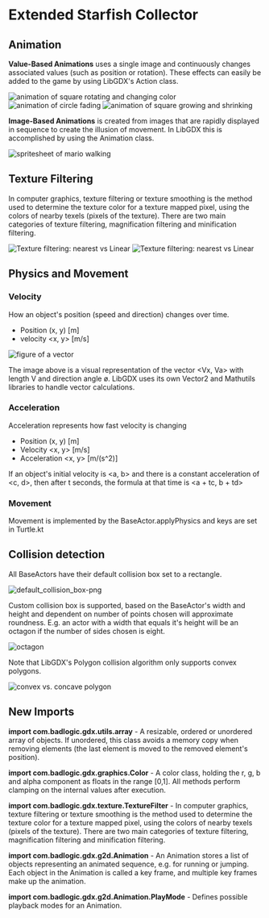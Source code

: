 # Extended Starfish Collector

## Animation
**Value-Based Animations** uses a single image and continuously changes associated values (such as position or rotation).
These effects can easily be added to the game by using LibGDX's Action class.

![animation of square rotating and changing color](https://camo.githubusercontent.com/c30621e6c4fe034f630f02ae177126cd84d26bb3/687474703a2f2f7777772e636f736d69636d696e642e636f6d2f6d6f74696f6e2f616e696d6174696f6e732f726f746174652e676966) ![animation of circle fading](https://camo.githubusercontent.com/41deb847c8c34f9a257b76264040d6dcc6424446/687474703a2f2f7777772e636f736d69636d696e642e636f6d2f6d6f74696f6e2f616e696d6174696f6e732f666164652e676966) ![animation of square growing and shrinking](https://camo.githubusercontent.com/dad6d0d48e5d2d856cc2fb278753c3cc07e753cf/687474703a2f2f7777772e636f736d69636d696e642e636f6d2f6d6f74696f6e2f616e696d6174696f6e732f73697a652e676966)

**Image-Based Animations** is created from images that are rapidly displayed in sequence to create the illusion of movement.
In LibGDX this is accomplished by using the Animation class.

![spritesheet of mario walking](https://encrypted-tbn0.gstatic.com/images?q=tbn:ANd9GcQknIrEmlPTg_WckDUat3EUnky-RXjrgPvqzqdW_bMz2Uhn9fMM2g)

## Texture Filtering
In computer graphics, texture filtering or texture smoothing is the method used to determine the texture color for a texture mapped pixel, using the colors of nearby texels (pixels of the texture). There are two main categories of texture filtering, magnification filtering and minification filtering.

![Texture filtering: nearest vs Linear](https://www.gamedevelopment.blog/wp-content/uploads/2017/11/nearest-vs-linear-texture-filter.png)
![Texture filtering: nearest vs Linear](https://love2d.org/w/images/8/8f/ComparisonFilters.png)

## Physics and Movement
### Velocity
How an object's position  (speed and direction) changes over time.
* Position (x, y) [m]
* velocity <x, y> [m/s]

![figure of a vector](https://encrypted-tbn0.gstatic.com/images?q=tbn:ANd9GcRVziijmlIcnAnqHetkzw7e3lhLhooLLbsZ2SgfioxXAuP80mIU)

The image above is a visual representation of the vector <Vx, Va> with length V and direction angle ø.
LibGDX uses its own Vector2 and Mathutils libraries to handle vector calculations.

### Acceleration
Acceleration represents how fast velocity is changing
* Position (x, y) [m]
* Velocity <x, y> [m/s]
* Acceleration <x, y> [m/(s^2)]

If an object's initial velocity is <a, b> and there is a constant acceleration of <c, d>, then after t seconds, the formula at that time is <a + tc, b + td>

### Movement
Movement is implemented by the BaseActor.applyPhysics and keys are set in Turtle.kt

## Collision detection
All BaseActors have their default collision box set to a rectangle.

![default_collision_box-png](https://user-images.githubusercontent.com/4059636/54528810-527ad780-497e-11e9-9f18-cc6325064b8b.png)

Custom collision box is supported, based on the BaseActor's width and height and dependent on number of points chosen will approximate roundness. E.g. an actor with a width that equals it's height will be an octagon if the number of sides chosen is eight.

![octagon](https://user-images.githubusercontent.com/4059636/54529294-d08bae00-497f-11e9-8212-59e74d8095a9.png)


Note that LibGDX's Polygon collision algorithm only supports convex polygons.

![convex vs. concave polygon](https://user-images.githubusercontent.com/4059636/54909018-80fe3280-4ee9-11e9-9ca1-a75d25f7360a.png)

## New Imports
**import com.badlogic.gdx.utils.array** - A resizable, ordered or unordered array of objects. If unordered, this class avoids a memory copy when removing elements (the last element is moved to the removed element's position).

**import com.badlogic.gdx.graphics.Color** - A color class, holding the r, g, b and alpha component as floats in the range [0,1]. All methods perform clamping on the internal values after execution.

**import com.badlogic.gdx.texture.TextureFilter** - In computer graphics, texture filtering or texture smoothing is the method used to determine the texture color for a texture mapped pixel, using the colors of nearby texels (pixels of the texture). There are two main categories of texture filtering, magnification filtering and minification filtering.

**import com.badlogic.gdx.g2d.Animation** - An Animation stores a list of objects representing an animated sequence, e.g. for running or jumping. Each object in the Animation is called a key frame, and multiple key frames make up the animation.

**import com.badlogic.gdx.g2d.Animation.PlayMode** - Defines possible playback modes for an Animation.

